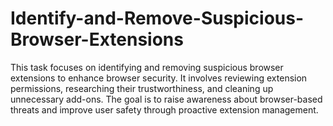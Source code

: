 # Identify-and-Remove-Suspicious-Browser-Extensions
This task focuses on identifying and removing suspicious browser extensions to enhance browser security. It involves reviewing extension permissions, researching their trustworthiness, and cleaning up unnecessary add-ons. The goal is to raise awareness about browser-based threats and improve user safety through proactive extension management.
